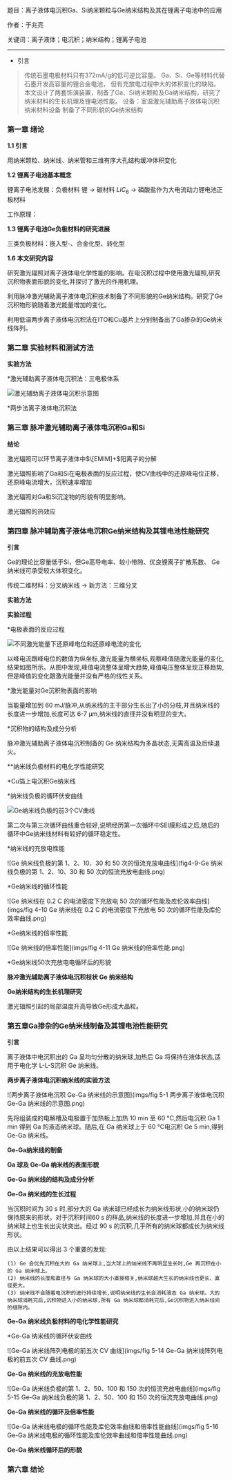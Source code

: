 题目：离子液体电沉积Ga、Si纳米颗粒与Ge纳米结构及其在锂离子电池中的应用

作者：于兆亮

关键词：离子液体；电沉积；纳米结构；锂离子电池

---

* 引言

> 传统石墨电极材料只有372mA/g的低可逆比容量。
> Ga、Si、Ge等材料代替石墨开发高容量的锂合金电池，
但有充放电过程中大的体积变化的缺陷。
> 本文设计了两套饰演装置，制备了Ga、Si纳米颗粒及Ga纳米结构，研究了纳米材料的生长机理及锂电池性能。
> 设备：室温激光辅助离子液体电沉积纳米材料设备
> 制备了不同形貌的Ge纳米结构

### 第一章 绪论

**1.1 引言**

用纳米颗粒、纳米线、纳米管和三维有序大孔结构缓冲体积变化

**1.2 锂离子电池基本概念**

锂离子电池发展：负极材料 锂 -> 碳材料 $LiC_6$ -> 磷酸盐作为大电流动力锂电池正极材料

工作原理：

**1.3 锂离子电池Ge负极材料的研究进展**

三类负极材料：嵌入型-、合金化型、转化型

**1.6 本文研究内容**

研究激光辐照对离子液体电化学性能的影响。在电沉积过程中使用激光辐照,研究沉积物表面形貌的变化,并探讨了激光的作用机理。

利用脉冲激光辅助离子液体电沉积技术制备了不同形貌的Ge纳米结构。研究了Ge沉积物形貌随着激光能量增加的变化。

利用低温两步离子液体电沉积法在ITO和Cu基片上分别制备出了Ga掺杂的Ge纳米线阵列。

### 第二章 实验材料和测试方法

**实验方法**

*激光辅助离子液体电沉积法：三电极体系

![激光辅助离子液体电沉积示意图](imgs/fig3-3-激光辅助离子液体电沉积示意图.jpg)

*两步法离子液体电沉积法

### 第三章 脉冲激光辅助离子液体电沉积Ga和Si

**结论**

激光辐照可以环节离子液体中$\[EMIM]+$阳离子的分解

激光辐照影响了Ga和Si在电极表面的反应过程，使CV曲线中的还原峰电位正移，还原峰电流增大，沉积速率增加

激光辐照对Ga和Si沉淀物的形貌有明显影响。

激光辐照的热效应

### 第四章 脉冲辅助离子液体电沉积Ge纳米结构及其锂电池性能研究

**引言**

Ge的理论比容量低于Si，但Ge高导电率、较小带隙、优良锂离子扩散系数、
Ge纳米线可承受较大体积变化。

传统二维材料：分叉纳米线 -> 新方法：三维分叉

**实验方法**

**实验过程**

*电极表面的反应过程

![不同激光能量下还原峰电位和还原峰电流的变化](imgs/fig4-2-不同激光能量下还原峰电位和还原峰电流的变化.jpg)

以峰电流跟峰电位的数值为纵坐标,激光能量为横坐标,观察峰值随激光能量的变化,结果如图所示。从图中发现,峰值电流整体呈增大趋势,峰值电压整体呈现正移趋势,但是峰值的变化跟激光能量并没有严格的线性关系。

*激光能量对Ge沉积物表面的影响

当能量增加到 60 mJ/脉冲,从纳米线的主干部分生长出了小的分枝,并且纳米线的长度进一步增加,长度可达 6-7 μm,纳米线的直径并没有明显的变大。

*沉积物的结构及成分分析

脉冲激光辅助离子液体电沉积制备的 Ge 纳米结构为多晶状态,无需高温及后续退火。

**纳米线负极材料的电化学性能研究

*Cu箔上电沉积Ge纳米线

*纳米线负极的循环伏安曲线

![Ge纳米线负极的前3个CV曲线](imgs/fig4-8-Ge纳米线负极的前3个CV曲线.jpg)

第二次与第三次循环曲线重合较好,说明经历第一次循环中SEI膜形成之后,随后的循环中Ge纳米线材料有较好的循环稳定性。

*纳米线的充放电性能

![Ge 纳米线负极的第 1、2、10、30 和 50 次的恒流充放电曲线](fig4-9-Ge 纳米线负极的第 1、2、10、30 和 50 次的恒流充放电曲线.png)

*Ge纳米线的循环性能

![Ge 纳米线在 0.2 C 的电流密度下充放电 50 次的循环性能及库伦效率曲线](imgs/fig 4-10 Ge 纳米线在 0.2 C 的电流密度下充放电 50 次的循环性能及库伦效率曲线.png)

*Ge纳米线的倍率性能

![Ge 纳米线的倍率性能](imgs/fig 4-11 Ge 纳米线的倍率性能.png)

*Ge纳米线50次充放电电循环后的形貌

**脉冲激光辅助离子液体电沉积枝状 Ge 纳米结构**

**Ge纳米结构的生长机理研究**

激光辐照引起的局部温度升高导致Ge形成大晶粒。

### 第五章Ga掺杂的Ge纳米线制备及其锂电池性能研究

**引言**

离子液体中电沉积出的 Ga 呈均匀分散的纳米球,加热后 Ga 将保持在液体状态,适用于电化学 L-L-S沉积 Ge 纳米线。

**两步离子液体电沉积纳米线的实验方法**

![两步离子液体电沉积 Ge-Ga 纳米线的示意图](imgs/fig 5-1 两步离子液体电沉积 Ge-Ga 纳米线的示意图.png)

先将组装成的电解槽及电极置于加热板上加热 10 min 至 60 °C,然后电沉积 Ga 1 min 得到 Ga 的液态纳米球。随后,在 Ga 纳米球上于 60 °C电沉积 Ge 5 min,得到 Ge-Ga 纳米线。

**Ge-Ga纳米线的制备**

**Ga 球及 Ge-Ga 纳米线的表面形貌**

**Ge-Ga 纳米线的结构及成分分析**

**Ge-Ga 纳米线的生长过程**

当沉积时间为 30 s 时,部分大的 Ga 纳米球已经成长为纳米线形状,小的纳米球仍保持原来的形状。对于沉积时间60 s 的样品,纳米线的长度进一步增加,并且在小的纳米球上也生长出尖状突出。经过 90 s 的沉积,几乎所有的纳米球都成长为纳米线形状。

由以上结果可以得出 3 个重要的发现:

    (1) Ge 会优先沉积在大的 Ga 纳米球上,当大球上的纳米线不再明显生长时,Ge 再沉积在小的 Ga 纳米球上。
    (2) 纳米线的长度和直径与 Ga 纳米球的大小直接相关,纳米球越大生长的纳米线也更长、直径更大。
    (3) 纳米线不会随着电沉积的进行持续增长,说明纳米线的生长会消耗液态 Ga 纳米球。大的纳米球消耗完后,沉积物进入小的纳米球,所有 Ga 纳米球都消耗完后,Ge沉积物进入纳米线间的缝隙内。
    
**Ge-Ga 纳米线负极材料的电化学性能研究**

*Ge-Ga 纳米线的循环伏安曲线

![Ge-Ga 纳米线阵列电极的前五次 CV 曲线](imgs/fig 5-14 Ge-Ga 纳米线阵列电极的前五次 CV 曲线.png)

**Ge-Ga 纳米线的充放电性能**

![Ge-Ga 纳米线负极的第 1、2、50、100 和 150 次的恒流充放电曲线](imgs/fig 5-15 Ge-Ga 纳米线负极的第 1、2、50、100 和 150 次的恒流充放电曲线.png)

**Ge-Ga 纳米线的循环及倍率性能**

![Ge-Ga 纳米线电极的循环性能及库伦效率曲线和倍率性能曲线](imgs/fig 5-16 Ge-Ga 纳米线电极的循环性能及库伦效率曲线和倍率性能曲线.png)

**Ge-Ga 纳米线循环后的形貌**

### 第六章 结论
